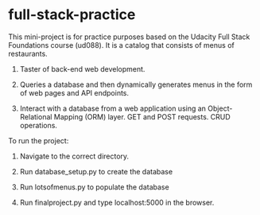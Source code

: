 # full-stack-practice

This mini-project is for practice purposes based on the Udacity Full Stack Foundations course (ud088). It is a catalog that consists of menus of restaurants.

1) Taster of back-end web development.

2) Queries a database and then dynamically generates menus in the form of web pages and API endpoints.

3) Interact with a database from a web application using an Object-Relational Mapping (ORM) layer. GET and POST requests. CRUD operations.


To run the project:

1) Navigate to the correct directory.

2) Run database_setup.py to create the database

3) Run lotsofmenus.py to populate the database

4) Run finalproject.py and type localhost:5000 in the browser.
